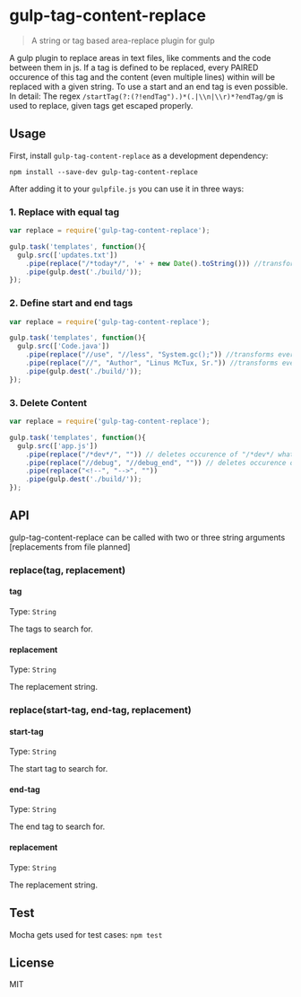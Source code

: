 # gulp-tag-content-replace
> A string or tag based area-replace plugin for gulp

A gulp plugin to replace areas in text files, like comments and the code between them in js. If a tag is defined to be replaced, every PAIRED occurence of this tag and the content (even multiple lines) within will be replaced with a given string. To use a start and an end tag is even possible. In detail: The regex `/startTag(?:(?!endTag").)*(.|\\n|\\r)*?endTag/gm` is used to replace, given tags get escaped properly.

## Usage

First, install `gulp-tag-content-replace` as a development dependency:

```shell
npm install --save-dev gulp-tag-content-replace
```

After adding it to your `gulpfile.js` you can use it in three ways:

### 1. Replace with equal tag
```javascript
var replace = require('gulp-tag-content-replace');

gulp.task('templates', function(){
  gulp.src(['updates.txt'])
    .pipe(replace("/*today*/", '+' + new Date().toString())) //transforms every /*today*/ -> "day month Date year...."
    .pipe(gulp.dest('./build/'));
});
```
### 2. Define start and end tags
```javascript
var replace = require('gulp-tag-content-replace');

gulp.task('templates', function(){
  gulp.src(['Code.java'])
    .pipe(replace("//use", "//less", "System.gc();")) //transforms every "//use whateverXYZ //less" -> System.gc();
    .pipe(replace("//", "Author", "Linus McTux, Sr.")) //transforms every "//Author" -> "Linus McTux, Sr."
    .pipe(gulp.dest('./build/'));
});
```
### 3. Delete Content
```javascript
var replace = require('gulp-tag-content-replace');

gulp.task('templates', function(){
  gulp.src(['app.js'])
    .pipe(replace("/*dev*/", "")) // deletes occurence of "/*dev*/ whateverXYZ /*dev*/"
    .pipe(replace("//debug", "//debug_end", "")) // deletes occurence of "//debug whateverXYZ //debug_end"
    .pipe(replace("<!--", "-->", ""))
    .pipe(gulp.dest('./build/'));
});
```

## API

gulp-tag-content-replace can be called with two or three string arguments [replacements from file planned]

### replace(tag, replacement)

#### tag
Type: `String`

The tags to search for.

#### replacement
Type: `String`

The replacement string.

### replace(start-tag, end-tag, replacement)

#### start-tag
Type: `String`

The start tag to search for.

#### end-tag
Type: `String`

The end tag to search for.

#### replacement
Type: `String`

The replacement string.

## Test
Mocha gets used for test cases:
`npm test`

## License
MIT
